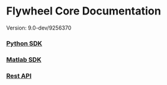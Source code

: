 # Flywheel Core Documentation
Version: 9.0-dev/9256370

### [Python SDK](python/)

### [Matlab SDK](matlab/)

### [Rest API](swagger/index.html)

